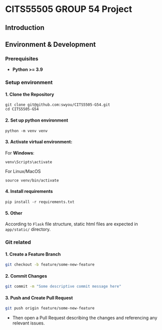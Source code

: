 # CITS55505 GROUP 54 Project

## Introduction

## Environment & Development 

### Prerequisites
- **Python >= 3.9**

### Setup environment
#### 1. Clone the Repository
```
git clone git@github.com:swyou/CITS5505-G54.git
cd CITS5505-G54
```

#### 2. Set up python environment
```
python -m venv venv 
```

#### 3. Activate virtual environment:
For **Windows**:
```
venv\Scripts\activate

```

For Linux/MacOS
```
source venv/bin/activate
```

#### 4. Install requirements
```
pip install -r requirements.txt

```

#### 5. Other
According to `Flask` file structure, static html files are expected in `app/static/` directory.


### Git related

#### 1. Create a Feature Branch  

```bash
git checkout -b feature/some-new-feature
```

#### 2. Commit Changes
```bash
git commit -m "Some descriptive commit message here"
```

#### 3. Push and Create Pull Request
```bash
git push origin feature/some-new-feature
```
   - Then open a Pull Request describing the changes and referencing any relevant issues.